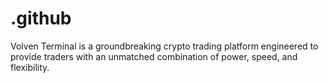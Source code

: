 # .github
Volven Terminal is a groundbreaking crypto trading platform engineered to provide traders with an unmatched combination of power, speed, and flexibility.
